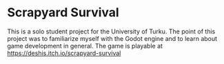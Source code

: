 # Scrapyard Survival

This is a solo student project for the University of Turku. The point of this project was to familiarize myself with the Godot engine and to learn about game development in general. The game is playable at https://deshis.itch.io/scrapyard-survival
